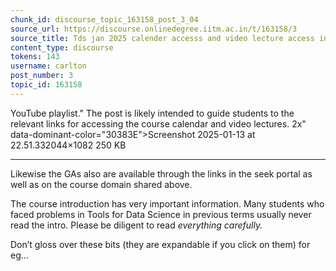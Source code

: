 ```yaml
---
chunk_id: discourse_topic_163158_post_3_04
source_url: https://discourse.onlinedegree.iitm.ac.in/t/163158/3
source_title: Tds jan 2025 calender accesss and video lecture access in portal
content_type: discourse
tokens: 143
username: carlton
post_number: 3
topic_id: 163158
---
```


 YouTube playlist." The post is likely intended to guide students to the relevant links for accessing the course calendar and video lectures. 2x" data-dominant-color="30383E">Screenshot 2025-01-13 at 22.51.332044×1082 250 KB

---

Likewise the GAs also are available through the links in the seek portal as well as on the course domain shared above.

The course introduction has very important information. Many students who faced problems in Tools for Data Science in previous terms usually never read the intro. Please be diligent to read *everything carefully.*

Don’t gloss over these bits (they are expandable if you click on them) for eg…
